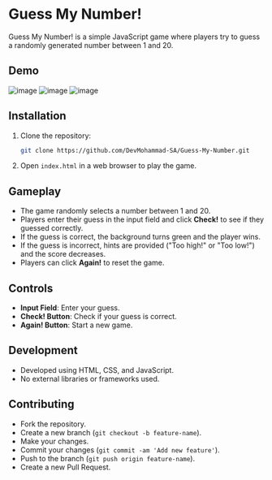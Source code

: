 # Guess My Number!

Guess My Number! is a simple JavaScript game where players try to guess a randomly generated number between 1 and 20.

## Demo

![image](https://github.com/user-attachments/assets/ea8b4a45-9a39-42e9-9cc6-ab330b6eaf9d)
![image](https://github.com/user-attachments/assets/4f760a7b-6dc2-4714-8e78-9b281d07a858)
![image](https://github.com/user-attachments/assets/5fd9640c-e8d8-4a62-ba9a-2720e14dbb17)


## Installation

1. Clone the repository:

   ```bash
   git clone https://github.com/DevMohammad-SA/Guess-My-Number.git
   ```

2. Open `index.html` in a web browser to play the game.

## Gameplay

- The game randomly selects a number between 1 and 20.
- Players enter their guess in the input field and click **Check!** to see if they guessed correctly.
- If the guess is correct, the background turns green and the player wins.
- If the guess is incorrect, hints are provided ("Too high!" or "Too low!") and the score decreases.
- Players can click **Again!** to reset the game.

## Controls

- **Input Field**: Enter your guess.
- **Check! Button**: Check if your guess is correct.
- **Again! Button**: Start a new game.

## Development

- Developed using HTML, CSS, and JavaScript.
- No external libraries or frameworks used.

## Contributing

- Fork the repository.
- Create a new branch (`git checkout -b feature-name`).
- Make your changes.
- Commit your changes (`git commit -am 'Add new feature'`).
- Push to the branch (`git push origin feature-name`).
- Create a new Pull Request.
